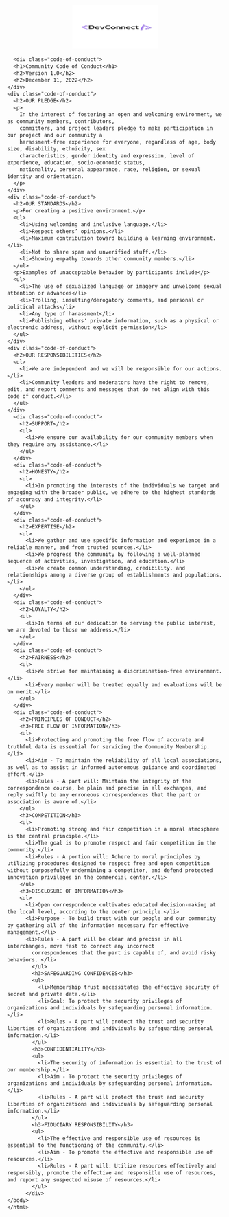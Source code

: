 <html>
    <body>
    <p align="center"><img src="Logo.png" alt="Logo" width="200" height="100"></p>

      <div class="code-of-conduct">
      <h1>Community Code of Conduct</h1>
      <h2>Version 1.0</h2>
      <h2>December 11, 2022</h2>
    </div>
    <div class="code-of-conduct">
      <h2>OUR PLEDGE</h2>
      <p>
        In the interest of fostering an open and welcoming environment, we as community members, contributors,
        committers, and project leaders pledge to make participation in our project and our community a
        harassment-free experience for everyone, regardless of age, body size, disability, ethnicity, sex
        characteristics, gender identity and expression, level of experience, education, socio-economic status,
        nationality, personal appearance, race, religion, or sexual identity and orientation.
      </p>
    </div>
    <div class="code-of-conduct">
      <h2>OUR STANDARDS</h2>
      <p>For creating a positive environment.</p>
      <ul>
        <li>Using welcoming and inclusive language.</li>
        <li>Respect others’ opinions.</li>
        <li>Maximum contribution toward building a learning environment.</li>
        <li>Not to share spam and unverified stuff.</li>
        <li>Showing empathy towards other community members.</li>
      </ul>
      <p>Examples of unacceptable behavior by participants include</p>
      <ul>
        <li>The use of sexualized language or imagery and unwelcome sexual attention or advances</li>
        <li>Trolling, insulting/derogatory comments, and personal or political attacks</li>
        <li>Any type of harassment</li>
        <li>Publishing others' private information, such as a physical or electronic address, without explicit permission</li>
      </ul>
    </div>
    <div class="code-of-conduct">
      <h2>OUR RESPONSIBILITIES</h2>
      <ul>
        <li>We are independent and we will be responsible for our actions.</li>
        <li>Community leaders and moderators have the right to remove, edit, and report comments and messages that do not align with this code of conduct.</li>
      </ul>
    </div>
      <div class="code-of-conduct">
        <h2>SUPPORT</h2>
        <ul>
          <li>We ensure our availability for our community members when they require any assistance.</li>
        </ul>
      </div>
      <div class="code-of-conduct">
        <h2>HONESTY</h2>
        <ul>
          <li>In promoting the interests of the individuals we target and engaging with the broader public, we adhere to the highest standards of accuracy and integrity.</li>
        </ul>
      </div>
      <div class="code-of-conduct">
        <h2>EXPERTISE</h2>
        <ul>
          <li>We gather and use specific information and experience in a reliable manner, and from trusted sources.</li>
          <li>We progress the community by following a well-planned sequence of activities, investigation, and education.</li>
          <li>We create common understanding, credibility, and relationships among a diverse group of establishments and populations.</li>
        </ul>
      </div>
      <div class="code-of-conduct">
        <h2>LOYALTY</h2>
        <ul>
          <li>In terms of our dedication to serving the public interest, we are devoted to those we address.</li>
        </ul>
      </div>
      <div class="code-of-conduct">
        <h2>FAIRNESS</h2>
        <ul>
          <li>We strive for maintaining a discrimination-free environment.</li>
          <li>Every member will be treated equally and evaluations will be on merit.</li>
        </ul>
      </div>
      <div class="code-of-conduct">
        <h2>PRINCIPLES OF CONDUCT</h2>
        <h3>FREE FLOW OF INFORMATION</h3>
        <ul>
          <li>Protecting and promoting the free flow of accurate and truthful data is essential for servicing the Community Membership.</li>
          <li>Aim - To maintain the reliability of all local associations, as well as to assist in informed autonomous guidance and coordinated effort.</li>
          <li>Rules - A part will: Maintain the integrity of the correspondence course, be plain and precise in all exchanges, and reply swiftly to any erroneous correspondences that the part or association is aware of.</li>
        </ul>
        <h3>COMPETITION</h3>
        <ul>
          <li>Promoting strong and fair competition in a moral atmosphere is the central principle.</li>
          <li>The goal is to promote respect and fair competition in the community.</li>
          <li>Rules - A portion will: Adhere to moral principles by utilizing procedures designed to respect free and open competition without purposefully undermining a competitor, and defend protected innovation privileges in the commercial center.</li>
        </ul>
        <h3>DISCLOSURE OF INFORMATION</h3>
        <ul>
          <li>Open correspondence cultivates educated decision-making at the local level, according to the center principle.</li>
          <li>Purpose - To build trust with our people and our community by gathering all of the information necessary for effective management.</li>
          <li>Rules - A part will be clear and precise in all interchanges, move fast to correct any incorrect
            correspondences that the part is capable of, and avoid risky behaviors. </li>
            </ul>
            <h3>SAFEGUARDING CONFIDENCES</h3>
            <ul>
              <li>Membership trust necessitates the effective security of secret and private data.</li>
              <li>Goal: To protect the security privileges of organizations and individuals by safeguarding personal information.</li>
              <li>Rules - A part will protect the trust and security liberties of organizations and individuals by safeguarding personal information.</li>
            </ul>
            <h3>CONFIDENTIALITY</h3>
            <ul>
              <li>The security of information is essential to the trust of our membership.</li>
              <li>Aim - To protect the security privileges of organizations and individuals by safeguarding personal information.</li>
              <li>Rules - A part will protect the trust and security liberties of organizations and individuals by safeguarding personal information.</li>
            </ul>
            <h3>FIDUCIARY RESPONSIBILITY</h3>
            <ul>
              <li>The effective and responsible use of resources is essential to the functioning of the community.</li>
              <li>Aim - To promote the effective and responsible use of resources.</li>
              <li>Rules - A part will: Utilize resources effectively and responsibly, promote the effective and responsible use of resources, and report any suspected misuse of resources.</li>
            </ul>
          </div>
    </body>
    </html>
